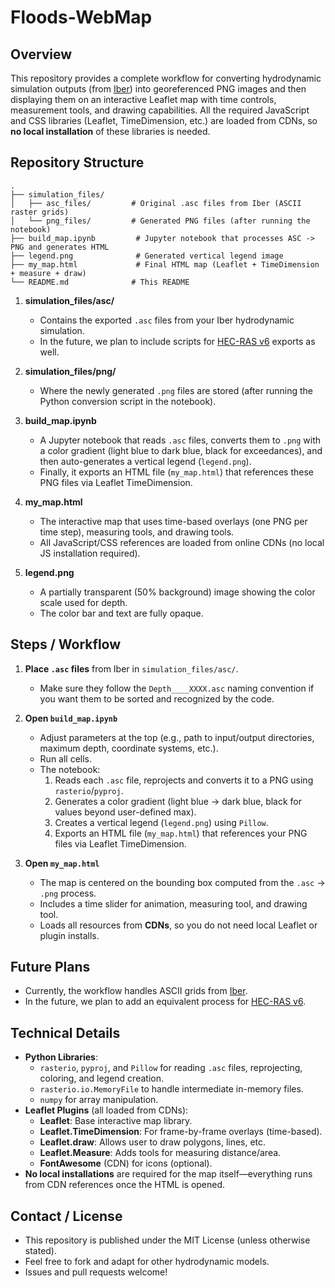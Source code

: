 # Floods-WebMap

## Overview

This repository provides a complete workflow for converting hydrodynamic simulation outputs (from [Iber](https://www.iberaula.es/)) into georeferenced PNG images and then displaying them on an interactive Leaflet map with time controls, measurement tools, and drawing capabilities. All the required JavaScript and CSS libraries (Leaflet, TimeDimension, etc.) are loaded from CDNs, so **no local installation** of these libraries is needed.

## Repository Structure

```raw
.
├── simulation_files/
│   ├── asc_files/         # Original .asc files from Iber (ASCII raster grids)
│   └── png_files/         # Generated PNG files (after running the notebook)
├── build_map.ipynb   		# Jupyter notebook that processes ASC -> PNG and generates HTML
├── legend.png        		# Generated vertical legend image
├── my_map.html       		# Final HTML map (Leaflet + TimeDimension + measure + draw)
└── README.md         	   # This README
```

1. **simulation_files/asc/**  
   - Contains the exported `.asc` files from your Iber hydrodynamic simulation.  
   - In the future, we plan to include scripts for [HEC-RAS v6](https://www.hec.usace.army.mil/software/hec-ras/) exports as well.

2. **simulation_files/png/**  
   - Where the newly generated `.png` files are stored (after running the Python conversion script in the notebook).

3. **build_map.ipynb**  
   - A Jupyter notebook that reads `.asc` files, converts them to `.png` with a color gradient (light blue to dark blue, black for exceedances), and then auto-generates a vertical legend (`legend.png`).  
   - Finally, it exports an HTML file (`my_map.html`) that references these PNG files via Leaflet TimeDimension.

4. **my_map.html**  
   - The interactive map that uses time-based overlays (one PNG per time step), measuring tools, and drawing tools.  
   - All JavaScript/CSS references are loaded from online CDNs (no local JS installation required).

5. **legend.png**  
   - A partially transparent (50% background) image showing the color scale used for depth.  
   - The color bar and text are fully opaque.

## Steps / Workflow

1. **Place `.asc` files** from Iber in `simulation_files/asc/`.  
   - Make sure they follow the `Depth____XXXX.asc` naming convention if you want them to be sorted and recognized by the code.

2. **Open `build_map.ipynb`**  
   - Adjust parameters at the top (e.g., path to input/output directories, maximum depth, coordinate systems, etc.).  
   - Run all cells. 
   - The notebook:
     1. Reads each `.asc` file, reprojects and converts it to a PNG using `rasterio`/`pyproj`.  
     2. Generates a color gradient (light blue → dark blue, black for values beyond user-defined max).  
     3. Creates a vertical legend (`legend.png`) using `Pillow`.  
     4. Exports an HTML file (`my_map.html`) that references your PNG files via Leaflet TimeDimension.

3. **Open `my_map.html`**  
   - The map is centered on the bounding box computed from the `.asc` → `.png` process.  
   - Includes a time slider for animation, measuring tool, and drawing tool.  
   - Loads all resources from **CDNs**, so you do not need local Leaflet or plugin installs.

## Future Plans

- Currently, the workflow handles ASCII grids from [Iber](https://www.iberaula.es/). 
- In the future, we plan to add an equivalent process for [HEC-RAS v6](https://www.hec.usace.army.mil/software/hec-ras/).

## Technical Details

- **Python Libraries**: 
  - `rasterio`, `pyproj`, and `Pillow` for reading `.asc` files, reprojecting, coloring, and legend creation.
  - `rasterio.io.MemoryFile` to handle intermediate in-memory files.
  - `numpy` for array manipulation.
- **Leaflet Plugins** (all loaded from CDNs):
  - **Leaflet**: Base interactive map library.
  - **Leaflet.TimeDimension**: For frame-by-frame overlays (time-based).
  - **Leaflet.draw**: Allows user to draw polygons, lines, etc.
  - **Leaflet.Measure**: Adds tools for measuring distance/area.
  - **FontAwesome** (CDN) for icons (optional).
- **No local installations** are required for the map itself—everything runs from CDN references once the HTML is opened.

## Contact / License

- This repository is published under the MIT License (unless otherwise stated).  
- Feel free to fork and adapt for other hydrodynamic models.  
- Issues and pull requests welcome!
